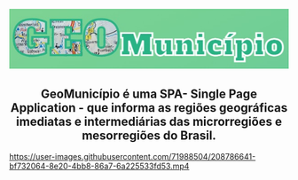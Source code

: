 <p align="center">
  <img src="https://github.com/MayconCabral/GeoMunicipio/blob/main/src/img/logoReadMe.jpg">
</p>

<h2 align="center">GeoMunicípio é uma SPA<strong>- Single Page Application -</strong> que informa as regiões geográficas imediatas e intermediárias das microrregiões e mesorregiões do Brasil.</h2>



https://user-images.githubusercontent.com/71988504/208786641-bf732064-8e20-4bb8-86a7-6a225533fd53.mp4


